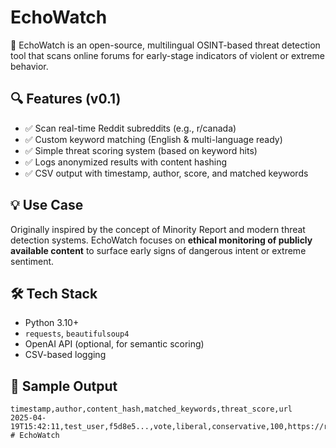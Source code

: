 # EchoWatch

🚨 EchoWatch is an open-source, multilingual OSINT-based threat detection tool that scans online forums for early-stage indicators of violent or extreme behavior.

## 🔍 Features (v0.1)
- ✅ Scan real-time Reddit subreddits (e.g., r/canada)
- ✅ Custom keyword matching (English & multi-language ready)
- ✅ Simple threat scoring system (based on keyword hits)
- ✅ Logs anonymized results with content hashing
- ✅ CSV output with timestamp, author, score, and matched keywords

## 💡 Use Case
Originally inspired by the concept of Minority Report and modern threat detection systems. EchoWatch focuses on **ethical monitoring of publicly available content** to surface early signs of dangerous intent or extreme sentiment.

## 🛠️ Tech Stack
- Python 3.10+
- `requests`, `beautifulsoup4`
- OpenAI API (optional, for semantic scoring)
- CSV-based logging

## 📁 Sample Output
```csv
timestamp,author,content_hash,matched_keywords,threat_score,url
2025-04-19T15:42:11,test_user,f5d8e5...,vote,liberal,conservative,100,https://reddit.com/xyz
#   E c h o W a t c h  
 